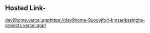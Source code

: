## Hosted Link-
[day9home.vercel.app](https://day9home-9uogyjfo4-kmsarikasinghs-projects.vercel.app/)https://day9home-9uogyjfo4-kmsarikasinghs-projects.vercel.app/
